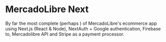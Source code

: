 # MercadoLibre Next

By far the most complete (perhaps ) of MercadoLibre's ecommerce app using Next.js (React & Node), NextAuth + Google authentication, Firebase to, Mercadolibre API and Stripe as a payment processor.
